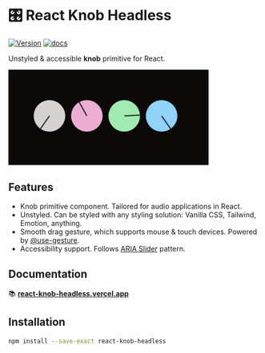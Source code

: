 # 🎛️ React Knob Headless

[![Version](https://img.shields.io/npm/v/react-knob-headless?style=flat&colorA=000000&colorB=000000)](https://npmjs.com/package/react-knob-headless)
[![docs](https://img.shields.io/badge/docs-f5f5f5?style=flat&colorA=000000&colorB=000000)](https://react-knob-headless.vercel.app)

Unstyled & accessible **knob** primitive for React.

<img src="./knobs.png" width="400">

## Features

- Knob primitive component. Tailored for audio applications in React.
- Unstyled. Can be styled with any styling solution: Vanilla CSS, Tailwind, Emotion, anything.
- Smooth drag gesture, which supports mouse & touch devices. Powered by [@use-gesture](https://use-gesture.netlify.app/).
- Accessibility support. Follows [ARIA Slider](https://www.w3.org/WAI/ARIA/apg/patterns/slider/) pattern.

## Documentation

📚 **[react-knob-headless.vercel.app](https://react-knob-headless.vercel.app/)**

## Installation

```sh
npm install --save-exact react-knob-headless
```
